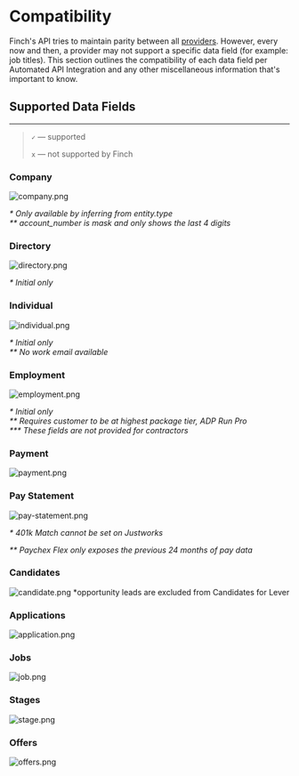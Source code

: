 # Compatibility

Finch's API tries to maintain parity between all [providers](./Providers.md). However, every now and then, a provider may not support a specific data field (for example: job titles). This section outlines the compatibility of each data field per Automated API Integration and any other miscellaneous information that's important to know.

## Supported Data Fields

---

<!-- theme: info -->

> `✓` — supported
>
> `x` — not supported by Finch

<!--
type: tab
title: HRIS
-->

### Company
![company.png](https://stoplight.io/api/v1/projects/cHJqOjEzNjY0/images/KJn3cQAW5mw)


<p><i>* Only available by inferring from entity.type</i><br>
<i>** account_number is mask and only shows the last 4 digits</i></p>

### Directory
![directory.png](https://stoplight.io/api/v1/projects/cHJqOjEzNjY0/images/Nfdo8FPyDCE)


<p><i>* Initial only</i></p>

### Individual
![individual.png](https://stoplight.io/api/v1/projects/cHJqOjEzNjY0/images/y2Sg2796qJE)


<p><i>* Initial only</i><br>
<i>** No work email available</i></p>

### Employment
![employment.png](https://stoplight.io/api/v1/projects/cHJqOjEzNjY0/images/eF5QpbJau34)


<p><i>* Initial only</i><br>
<i>** Requires customer to be at highest package tier, ADP Run Pro</i></br>
<i>*** These fields are not provided for contractors</i></p>

### Payment
![payment.png](https://stoplight.io/api/v1/projects/cHJqOjEzNjY0/images/aIOil0UBh3A)


### Pay Statement
![pay-statement.png](https://stoplight.io/api/v1/projects/cHJqOjEzNjY0/images/cPQrrgoojtc)


<p><i>* 401k Match cannot be set on Justworks</i>
<p><i>** Paychex Flex only exposes the previous 24 months of pay data</i></p>

<!--
type: tab
title: ATS
-->

### Candidates
![candidate.png](https://stoplight.io/api/v1/projects/cHJqOjEzNjY0/images/xHpEvqi6KAQ)
*opportunity leads are excluded from Candidates for Lever

### Applications
![application.png](https://stoplight.io/api/v1/projects/cHJqOjEzNjY0/images/B2kFm0MqXtQ)

### Jobs
![job.png](https://stoplight.io/api/v1/projects/cHJqOjEzNjY0/images/lqrWiljFmOc)

### Stages
![stage.png](https://stoplight.io/api/v1/projects/cHJqOjEzNjY0/images/fcqmlGCgTcQ)


### Offers
![offers.png](https://stoplight.io/api/v1/projects/cHJqOjEzNjY0/images/h1l2OxWUQPg)



<!-- type: tab-end -->
